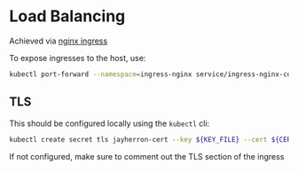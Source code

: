 # Load Balancing

Achieved via [nginx ingress](https://kubernetes.github.io/ingress-nginx)

To expose ingresses to the host, use:

```bash
kubectl port-forward --namespace=ingress-nginx service/ingress-nginx-controller <desired_port>:80
```

## TLS

This should be configured locally using the `kubectl` cli:

```bash
kubectl create secret tls jayherron-cert --key ${KEY_FILE} --cert ${CERT_FILE}
```

If not configured, make sure to comment out the TLS section of the ingress

